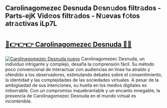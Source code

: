 ## Carolinagomezec Desnuda D𝚎sn𝚞dos filtr𝚊dos - Parts-ejK Vid𝚎os filtr𝚊dos - N𝚞evas f𝚘tos atr𝚊ctivas iLp7L

# <h2><a href="http://mb8j5mg.tromn.icu/?c=Carolinagomezec+Desnuda">🔗👉👉👉 Carolinagomezec Desnuda 🔗🔗</a></h2>

[![Carolinagomezec Desnuda nuevo](https://i.imgur.com/pEAQMta.gif)](http://mb8j5mg.tromn.icu/?c=Carolinagomezec+Desnuda)
Carolinagomezec Desnuda, un individuo intrigante y complejo, desafía la comprensión fácil. Su método poco convencional de interactuar con audiencias en línea ha atraído y ofendido a los observadores, estimulando debates sobre el consentimiento, la identidad y las complejidades de las sociedades virtuales. A pesar de la ambigüedad de sus intenciones, su huella en los medios digitales es imborrable. Con un compromiso inquebrantable y un encanto innegable, la presencia de Carolinagomezec Desnuda en el mundo virtual es incontenible.
